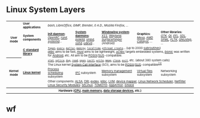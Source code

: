 ## Linux System Layers

<style> table { font-size: 0.75em; } th, td { font-size: 0.75em; } </style> <table class="wikitable linux-layers"> <tbody><tr> <th scope="rowgroup" rowspan="3">User mode</th> <td><b>User applications</b></td> <td colspan="5"><i>bash, LibreOffice, GIMP, Blender, 0 A.D., Mozilla Firefox, ...</i></td></tr> <tr> <td><b>System components</b> </td> <td class="linux-layers-width15 linux-layers-sys"><b><a href="/wiki/Init" title="Init">init daemon</a></b>:<br><i><a href="/wiki/OpenRC" title="OpenRC">OpenRC</a>, <a href="/wiki/Runit" title="Runit">runit</a>, <a href="/wiki/Systemd" title="Systemd">systemd</a>...</i> </td> <td class="linux-layers-width15 linux-layers-sys"><b><a href="/wiki/Daemon_(computing)" title="Daemon (computing)">System daemons</a></b>:<br><i><a href="/wiki/Polkit" title="Polkit">polkitd</a>, <a href="/wiki/Samba_(software)" title="Samba (software)">smbd</a>, <a href="/wiki/OpenSSH" title="OpenSSH">sshd</a>, <a href="/wiki/Udevd" class="mw-redirect" title="Udevd">udevd</a>...</i> </td> <td class="linux-layers-width15 linux-layers-sys"><b><a href="/wiki/Windowing_system" title="Windowing system">Windowing system</a></b>:<br><i><a href="/wiki/X_Window_System" title="X Window System">X11</a>, <a href="/wiki/Wayland_(protocol)" title="Wayland (protocol)">Wayland</a>, <a href="/wiki/SurfaceFlinger" class="mw-redirect" title="SurfaceFlinger">SurfaceFlinger</a> (Android)</i> </td> <td class="linux-layers-width15 linux-layers-sys"><b>Graphics</b>:<br><i><a href="/wiki/Mesa_(computer_graphics)" title="Mesa (computer graphics)">Mesa</a></i>, <i><a href="/wiki/AMD_Radeon_Software" class="mw-redirect" title="AMD Radeon Software">AMD Catalyst</a>, ...</i> </td> <td class="linux-layers-width30 linux-layers-other"><b>Other libraries:</b><br><i><a href="/wiki/GTK" title="GTK">GTK</a>, <a href="/wiki/Qt_(software)" title="Qt (software)">Qt</a>, <a href="/wiki/Enlightenment_Foundation_Libraries" title="Enlightenment Foundation Libraries">EFL</a>, <a href="/wiki/Simple_DirectMedia_Layer" title="Simple DirectMedia Layer">SDL</a>, <a href="/wiki/Simple_and_Fast_Multimedia_Library" title="Simple and Fast Multimedia Library">SFML</a>, <a href="/wiki/FLTK" title="FLTK">FLTK</a>, <a href="/wiki/GNUstep" title="GNUstep">GNUstep</a>, ...</i> </td></tr> <tr class="linux-layers-cstd"> <td><b><a href="/wiki/C_standard_library" title="C standard library">C standard library</a></b> </td> <td colspan="5"><code><a href="/wiki/Fopen" class="mw-redirect" title="Fopen">fopen</a></code>, <code><a href="/wiki/Exec_(system_call)" title="Exec (system call)">execv</a></code>, <code><a href="/wiki/Malloc" class="mw-redirect" title="Malloc">malloc</a></code>, <code><a href="/wiki/Memcpy" class="mw-redirect" title="Memcpy">memcpy</a></code>, <code><a href="/wiki/Localtime" class="mw-redirect" title="Localtime">localtime</a></code>, <code><a href="/wiki/Pthread_create" class="mw-redirect" title="Pthread create">pthread_create</a></code>... (up to 2000 <a href="/wiki/Subroutine" class="mw-redirect" title="Subroutine">subroutines</a>)<br><i><a href="/wiki/Glibc" title="Glibc">glibc</a></i> aims to be fast, <i><a href="/wiki/Musl" title="Musl">musl</a></i> aims to be lightweight, <i><a href="/wiki/UClibc" title="UClibc">uClibc</a></i> targets embedded systems, <i><a href="/wiki/Bionic_(software)" title="Bionic (software)">bionic</a></i> was written for <a href="/wiki/Android_(operating_system)" title="Android (operating system)">Android</a>, etc. All aim to be <a href="/wiki/POSIX" title="POSIX">POSIX</a>/<a href="/wiki/Single_UNIX_Specification" title="Single UNIX Specification">SUS</a>-compatible. </td></tr> <tr> <th scope="rowgroup" rowspan="3">Kernel mode </th> <td rowspan="3"><b><a href="/wiki/Linux_kernel" title="Linux kernel">Linux kernel</a></b> </td> <td colspan="5" class="linux-layers-kernel"><code><a href="/wiki/Stat_(system_call)" title="Stat (system call)">stat</a></code>, <code><a href="/wiki/Splice_(system_call)" title="Splice (system call)">splice</a></code>, <code><a href="/wiki/Dup_(system_call)" title="Dup (system call)">dup</a></code>, <code><a href="/wiki/Read_(system_call)" title="Read (system call)">read</a></code>, <code><a href="/wiki/Open_(system_call)" title="Open (system call)">open</a></code>, <code><a href="/wiki/Ioctl" title="Ioctl">ioctl</a></code>, <code><a href="/wiki/Write_(system_call)" title="Write (system call)">write</a></code>, <code><a href="/wiki/Mmap" title="Mmap">mmap</a></code>, <code><a href="/wiki/Close_(system_call)" title="Close (system call)">close</a></code>, <code><a href="/wiki/Exit_(system_call)" title="Exit (system call)">exit</a></code>, etc. (about 380 system calls)<br>The Linux kernel <a href="/wiki/System_call" title="System call">System Call Interface</a> (SCI), aims to be <a href="/wiki/POSIX" title="POSIX">POSIX</a>/<a href="/wiki/Single_UNIX_Specification" title="Single UNIX Specification">SUS</a>-compatible<sup id="cite_ref-4" class="reference"><a href="#cite_note-4"><span class="cite-bracket">[</span>3<span class="cite-bracket">]</span></a></sup> </td></tr> <tr class="linux-layers-kernel"> <td><a href="/wiki/Scheduling_(computing)" title="Scheduling (computing)">Process scheduling</a> subsystem </td> <td><a href="/wiki/Inter-process_communication" title="Inter-process communication">IPC</a> subsystem </td> <td><a href="/wiki/Memory_management" title="Memory management">Memory management</a> subsystem </td> <td><a href="/wiki/Virtual_file_system" title="Virtual file system">Virtual files</a> subsystem </td> <td>Networking subsystem </td></tr> <tr class="linux-layers-kernel"> <td colspan="5">Other components: <a href="/wiki/Advanced_Linux_Sound_Architecture" title="Advanced Linux Sound Architecture">ALSA</a>, <a href="/wiki/Direct_Rendering_Infrastructure" title="Direct Rendering Infrastructure">DRI</a>, <a href="/wiki/Evdev" title="Evdev">evdev</a>, <a href="/wiki/Klibc" title="Klibc">klibc</a>, <a href="/wiki/Logical_Volume_Manager_(Linux)" title="Logical Volume Manager (Linux)">LVM</a>, <a href="/wiki/Device_mapper" title="Device mapper">device mapper</a>, <a href="/wiki/Linux_Network_Scheduler" class="mw-redirect" title="Linux Network Scheduler">Linux Network Scheduler</a>, <a href="/wiki/Netfilter" title="Netfilter">Netfilter</a><br><a href="/wiki/Linux_Security_Modules" title="Linux Security Modules">Linux Security Modules</a>: <i><a href="/wiki/Security-Enhanced_Linux" title="Security-Enhanced Linux">SELinux</a></i>, <i><a href="/wiki/TOMOYO_Linux" class="mw-redirect" title="TOMOYO Linux">TOMOYO</a></i>, <i><a href="/wiki/AppArmor" title="AppArmor">AppArmor</a></i>, <i><a href="/wiki/Smack_(Linux_security_module)" class="mw-redirect" title="Smack (Linux security module)">Smack</a></i> </td></tr> <tr class="linux-layers-hw"> <th colspan="7" scope="row">Hardware (<a href="/wiki/Central_processing_unit" title="Central processing unit">CPU</a>, <a href="/wiki/Random-access_memory" title="Random-access memory">main memory</a>, <a href="/wiki/Computer_data_storage" title="Computer data storage">data storage devices</a>, etc.) </th></tr></tbody></table>




## wf